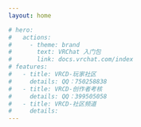 ```yaml
---
layout: home

# hero:
#   actions:
#     - theme: brand
#       text: VRChat 入门包
#       link: docs.vrchat.com/index
# features:
#   - title: VRCD-玩家社区
#     details: QQ：750258838
#   - title: VRCD-创作者考核
#     details: QQ：399505058
#   - title: VRCD-社区频道
#     details: 
---
```


<Home/>
